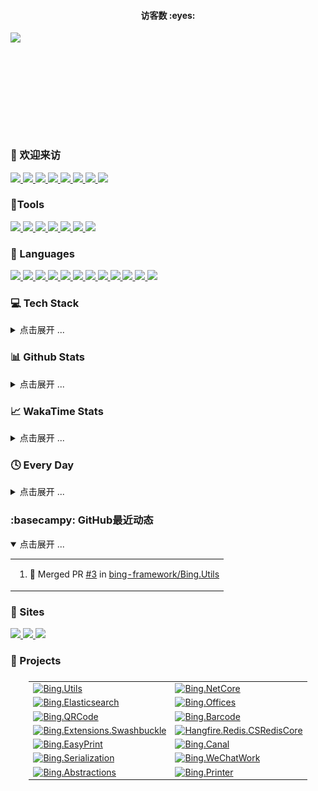<!-- 访客计数器 -->
<div>
  <h4 align="center">访客数 :eyes:</h4>
  <p align="center"><img src="https://count.getloli.com/get/@:jianxuanbing?theme=rule34" style="display: block; margin-left: auto; margin-right: auto; height: 160px" /></p>
</div>

### 🤗 欢迎来访

<div>
  <!-- 统计访问者数量 -->
  <a href="https://komarev.com/ghpvc/?username=jianxuanbing">
    <img src="https://komarev.com/ghpvc/?username=jianxuanbing" />
  </a>
  <a href="https://visitor-badge.laobi.icu/badge?page_id=jianxuanbing.jianxuanbing">
    <img src="https://visitor-badge.laobi.icu/badge?page_id=jianxuanbing.jianxuanbing" />
  </a>
  <!-- Email -->
  <a href="mailto:jianxuanhuo1@126.com">
    <img src="https://img.shields.io/badge/-jianxuanhuo1@126.com-c14438?style=flat&logo=Gmail&logoColor=white&link=mailto:jianxuanhuo1@126.com">
  </a>
  <!-- Stars -->
  <a href="https://img.shields.io/github/stars/jianxuanbing?color=fefb7b&logo=Undertale">
    <img src="https://img.shields.io/github/stars/jianxuanbing?color=fefb7b&logo=Undertale">
  </a>
  <a href="https://github.com/bing-framework/Bing.NetCore">
    <img src="https://img.shields.io/github/stars/bing-framework/Bing.NetCore?color=fefb7b">
  </a>
  <a href="https://github.com/jianxuanbing?tab=followers">
    <img src="https://img.shields.io/github/followers/jianxuanbing?color=27da6b&logo=Handshake">
  </a>
  <a href="https://www.jcebing.com">
    <img src="https://img.shields.io/badge/%E5%8D%9A%E5%AE%A2-%E7%8E%84%E5%86%B0%E5%B0%8F%E7%AA%9D-d7b1bf?logo=Blogger">
  </a>
  <a href="https://github.com/jianxuanbing/awesome-stars-jianxuanbing#readme">
    <img src="https://img.shields.io/badge/Awesome-MyStarList-c780fa?logo=Awesome-Lists">
  </a>
  <!-- <a href="">
    <img src="">
  </a> -->
</div>

### 🔨Tools

<div>
  <a href="https://www.jetbrains.com/zh-cn/idea/">
    <img src="https://img.shields.io/badge/IDEA-Java-fd6430?style=flat-square&logo=IntelliJ%20IDEA&labelColor=ffffff&logoColor=000000">
  </a>
  <a href="https://www.jetbrains.com/zh-cn/webstorm/">
    <img src="https://img.shields.io/badge/WebStorm-前端-07c3f2?style=flat-square&logo=WebStorm&labelColor=ffffff&logoColor=000000">
  </a>
  <a href="https://www.jetbrains.com/zh-cn/pyCharm/">
    <img src="https://img.shields.io/badge/PyCharm-Python-21d789?style=flat-square&logo=PyCharm&labelColor=ffffff&logoColor=000000">
  </a>
  <a href="https://code.visualstudio.com/">
    <img src="https://img.shields.io/badge/VsCode-编辑器-007ACC?style=flat-square&logo=Visual%20Studio%20Code&labelColor=ffffff&logoColor=007ACC">
  </a>
  <a href="https://www.google.com/chrome/">
    <img src="https://img.shields.io/badge/Chrome-谷歌-4285F4?style=flat-square&logo=Google%20Chrome&labelColor=ffffff&logoColor=4285F4">
  </a>
  <a href="https://www.microsoft.com/zh-cn/edge?form=MA13FJ">
    <img src="https://img.shields.io/badge/Edge-微软-0078D7?style=flat-square&logo=Microsoft%20Edge&labelColor=ffffff&logoColor=0078D7">
  </a>
  <a href="https://www.adobe.com/cn/products/photoshop.html">
    <img src="https://img.shields.io/badge/Photoshop-PS-31A8FF?style=flat-square&logo=Adobe%20Photoshop&labelColor=ffffff&logoColor=31A8FF">
  </a>
</div>

### 🧰 Languages

<div>
  <a href="">
    <img src="https://img.shields.io/badge/-CSharp-512bd4?style=flat-square&logo=csharp&logoColor=white">
  </a>
  <a href="">
    <img src="https://img.shields.io/badge/NET-6-512BD4?logo=dotnet&logoColor=white">
  </a>
  <a href="https://html.spec.whatwg.org/">
    <img src="https://img.shields.io/badge/-HTML5-E34F26?style=flat-square&logo=html5&logoColor=white">
  </a>
  <a href="https://www.w3.org/Style/CSS/">
    <img src="https://img.shields.io/badge/-CSS3-1572B6?style=flat-square&logo=css3&logoColor=white">
  </a>
  <a href="https://www.ecma-international.org/">
    <img src="https://img.shields.io/badge/-JavaScript-f7e018?style=flat-square&logo=javascript&logoColor=white">
  </a>
  <a href="https://git-scm.com/">
    <img src="https://img.shields.io/badge/-Git-f05032?style=flat-square&logo=git&logoColor=white">
  </a>
  <a href="https://www.php.net/">
    <img src="https://img.shields.io/badge/-PHP-777bb4?style=flat-square&logo=php&logoColor=ffffff">
  </a>
  <a href="https://www.mysql.com/">
    <img src="https://img.shields.io/badge/-MySQL-4479a1?style=flat-square&logo=mysql&logoColor=white">
  </a>
  <a href="https://www.oracle.com/cn/">
    <img src="https://img.shields.io/badge/Java-8-e0161a?logo=Java&logoColor=e0161a">
  </a>
  <a href="https://go.dev/">
    <img src="https://img.shields.io/badge/GO-1.14-00acd7?logo=Go&logoColor=00acd7">
  </a>
  <a href="https://www.python.org/">
    <img src="https://img.shields.io/badge/Python-3.11-326c9c?logo=Python&logoColor=326c9c">
  </a>
  <a href="https://www.docker.com/">
    <img src="https://img.shields.io/badge/-Docker-2496ED?style=flat-square&logo=docker&logoColor=ffffff">
  </a>
</div>

### 💻 Tech Stack
<details>
<summary>点击展开 ...</summary>

<div>
</div>

</details>

### 📊 Github Stats
<details>
<summary>点击展开 ...</summary>

<div align="center">
  <a href="https://github.com/jianxuanbing">
    <img height="165" src="https://github-readme-stats-git-masterorgs-github-readme-stats-team.vercel.app/api?username=jianxuanbing&include_orgs=true&hide_title=false&hide_border=true&show_icons=true&include_all_commits=true&line_height=20&bg_color=0,EC6C6C,FFD479,FFFC79,73FA79&theme=graywhite&locale=cn" />
  </a>
  <a href="https://github.com/jianxuanbing">
    <img height="165" src="https://github-readme-stats.vercel.app/api/top-langs/?username=jianxuanbing&hide_title=false&hide=c&hide_border=true&layout=compact&bg_color=0,73FA79,73FDFF,D783FF&theme=graywhite&locale=cn" />
  </a>

  <!-- <a href="https://github.com/jianxuanbing">
    <img height="165" src="https://github-readme-stats.vercel.app/api?username=jianxuanbing&include_orgs=true&hide_title=false&hide_border=true&show_icons=true&include_all_commits=true&line_height=21&bg_color=0,EC6C6C,FFD479,FFFC79,73FA79&theme=graywhite&locale=cn" />
  </a>
  <a href="https://github.com/jianxuanbing">
    <img height="165" src="https://github-readme-stats.vercel.app/api/top-langs/?username=jianxuanbing&hide_title=false&hide_border=true&layout=compact&bg_color=0,73FA79,73FDFF,D783FF&theme=graywhite&locale=cn" />
  </a> -->

  
</div>

<div align="center">
  <a href="https://github.com/jianxuanbing">
    <img src="https://github-profile-trophy.vercel.app/?username=jianxuanbing&margin-w=5&rank=SSS,SS,S,AAA,AA,A,B,C" />
  </a>
</div>

<div align="center">

  <!-- 贪吃蛇 -->
  ![snake](https://raw.githubusercontent.com/jianxuanbing/jianxuanbing/output/github-contribution-grid-snake.svg#gh-dark-mode-only)
  <!-- ![TOG](https://cdn.jsdelivr.net/gh/jianxuanbing/jianxuanbing@output/github-contribution-grid-snake.svg) -->

  <!-- 打字机 -->
  <a href="https://jcebing.com/">
	  <img src="https://readme-typing-svg.demolab.com?font=Hack+Code&pause=100&width=450&lines=console.log(%22Hello%2C%20World%22);别看啦!啥都没有！&center=true&size=22" alt="Typing SVG" />
  </a>

  [![github-active](./profile-3d-contrib/profile-night-rainbow.svg)](https://raw.githubusercontent.com/jianxuanbing/jianxuanbing/main/profile-3d-contrib/profile-night-rainbow.svg)
</div>


</details>

### 📈 WakaTime Stats

<details>
<summary>点击展开 ...</summary>

<img src="https://github-readme-stats.vercel.app/api/wakatime?username=@jianxuanbing&theme=light" alt="Wakaime Stats">

<!-- 最近30天每天写代码的时间分布 -->
<img src="https://wakatime.com/share/@jianxuanbing/6af3abc5-627e-4bf9-b354-31cfa823de7c.svg" alt="Wakaime Coding Activity">

<!-- 最近30天写代码的语言分布 -->
<img src="https://wakatime.com/share/@jianxuanbing/2e21e52e-2bda-427c-b1b1-23c90ac9d7c9.svg" alt="Wakaime Languages(Bar)">

</details>

### 🕓 Every Day

<details>
<summary>点击展开 ...</summary>

```text
摸鱼   🕓 168h0m ██████████████████████████ 100.0%
干活   🕓 0h0m   ░░░░░░░░░░░░░░░░░░░░░░░░░░ 0.00%
```

<!--START_SECTION:waka-->
**我是夜猫子 🦉** 

```text
🌞 早晨                     541 commits         ████░░░░░░░░░░░░░░░░░░░░░   14.43 % 
🌆 白天                     1318 commits        █████████░░░░░░░░░░░░░░░░   35.15 % 
🌃 傍晚                     965 commits         ██████░░░░░░░░░░░░░░░░░░░   25.73 % 
🌙 晚上                     926 commits         ██████░░░░░░░░░░░░░░░░░░░   24.69 % 
```
📅 **我最有效率是在 星期二** 

```text
星期一                      578 commits         ████░░░░░░░░░░░░░░░░░░░░░   15.41 % 
星期二                      719 commits         █████░░░░░░░░░░░░░░░░░░░░   19.17 % 
星期三                      686 commits         █████░░░░░░░░░░░░░░░░░░░░   18.29 % 
星期四                      571 commits         ████░░░░░░░░░░░░░░░░░░░░░   15.23 % 
星期五                      640 commits         ████░░░░░░░░░░░░░░░░░░░░░   17.07 % 
星期六                      266 commits         ██░░░░░░░░░░░░░░░░░░░░░░░   07.09 % 
星期日                      290 commits         ██░░░░░░░░░░░░░░░░░░░░░░░   07.73 % 
```


📊 **本周消耗时间** 

```text
💬 编程语言: 
Other                    20 hrs              ██████████████████░░░░░░░   70.51 % 
C#                       2 hrs 26 mins       ██░░░░░░░░░░░░░░░░░░░░░░░   08.63 % 
TypeScript               1 hr 41 mins        █░░░░░░░░░░░░░░░░░░░░░░░░   05.99 % 
SQL                      1 hr 18 mins        █░░░░░░░░░░░░░░░░░░░░░░░░   04.64 % 
YAML                     50 mins             █░░░░░░░░░░░░░░░░░░░░░░░░   02.98 % 

🔥 编辑器: 
Chrome                   23 hrs 7 mins       ████████████████████░░░░░   81.51 % 
Visual Studio            2 hrs 26 mins       ██░░░░░░░░░░░░░░░░░░░░░░░   08.59 % 
VS Code                  1 hr 36 mins        █░░░░░░░░░░░░░░░░░░░░░░░░   05.66 % 
DataGrip                 1 hr 12 mins        █░░░░░░░░░░░░░░░░░░░░░░░░   04.24 % 
```


<!--END_SECTION:waka-->

</details>

### :basecampy: GitHub最近动态

<details open>
<summary>点击展开 ...</summary>

<table align="center">
<tr>
<td valign="top">

<!--START_SECTION:activity-->
1. 🎉 Merged PR [#3](https://github.com/bing-framework/Bing.Utils/pull/3) in [bing-framework/Bing.Utils](https://github.com/bing-framework/Bing.Utils)
<!--END_SECTION:activity-->

</td>
</tr>
</table>
</details>

### 📑 Sites

<div>
  <a href="https://www.bilibili.com/">
    <img src="https://img.shields.io/badge/Bilibili-哔哩哔哩-00A1D6?style=for-the-badge&logo=Bilibili&labelColor=ffffff">
  </a>
  <a href="https://github.com/">
    <img src="https://img.shields.io/badge/GitHub-gayhub-181717?style=for-the-badge&logo=GitHub&logoColor=181717&labelColor=ffffff">
  </a>
  <a href="https://www.zhihu.com/">
    <img src="https://img.shields.io/badge/知乎-懂的都懂-0084FF?style=for-the-badge&logo=ZhiHu&logoColor=0084FF&labelColor=ffffff">
  </a>
</div>

### 📁 Projects

<div>
  <table frame="void" style="display:flex;justify-content:center;" border="0">
    <tr>
      <td>
        <a href="https://github.com/bing-framework/Bing.Utils">
          <img src="https://github-readme-stats.vercel.app/api/pin/?username=bing-framework&repo=Bing.Utils" alt="Bing.Utils">
        </a>
      </td>
      <td>
        <a href="https://github.com/bing-framework/Bing.NetCore">
          <img src="https://github-readme-stats.vercel.app/api/pin/?username=bing-framework&repo=Bing.NetCore" alt="Bing.NetCore">
        </a>
      </td>
    </tr>
    <tr>
      <td>
        <a href="https://github.com/bing-framework/Bing.Elasticsearch">
          <img src="https://github-readme-stats.vercel.app/api/pin/?username=bing-framework&repo=Bing.Elasticsearch" alt="Bing.Elasticsearch">
        </a>
      </td>
      <td>
        <a href="https://github.com/bing-framework/Bing.Offices">
          <img src="https://github-readme-stats.vercel.app/api/pin/?username=bing-framework&repo=Bing.Offices" alt="Bing.Offices">
        </a>
      </td>
    </tr>
    <tr>
      <td>
        <a href="https://github.com/bing-framework/Bing.QRCode">
          <img src="https://github-readme-stats.vercel.app/api/pin/?username=bing-framework&repo=Bing.QRCode" alt="Bing.QRCode">
        </a>
      </td>
      <td>
        <a href="https://github.com/bing-framework/Bing.Barcode">
          <img src="https://github-readme-stats.vercel.app/api/pin/?username=bing-framework&repo=Bing.Barcode" alt="Bing.Barcode">
        </a>
      </td>
    </tr>
    <tr>
      <td>
        <a href="https://github.com/bing-framework/Bing.Extensions.Swashbuckle">
          <img src="https://github-readme-stats.vercel.app/api/pin/?username=bing-framework&repo=Bing.Extensions.Swashbuckle" alt="Bing.Extensions.Swashbuckle">
        </a>
      </td>
      <td>
        <a href="https://github.com/jianxuanbing/Hangfire.Redis.CSRedisCore">
          <img src="https://github-readme-stats.vercel.app/api/pin/?username=jianxuanbing&repo=Hangfire.Redis.CSRedisCore" alt="Hangfire.Redis.CSRedisCore">
        </a>
      </td>
    </tr>
    <tr>
      <td>
        <a href="https://github.com/bing-framework/Bing.EasyPrint">
          <img src="https://github-readme-stats.vercel.app/api/pin/?username=bing-framework&repo=Bing.EasyPrint" alt="Bing.EasyPrint">
        </a>
      </td>
      <td>
        <a href="https://github.com/bing-framework/Bing.Canal">
          <img src="https://github-readme-stats.vercel.app/api/pin/?username=bing-framework&repo=Bing.Canal" alt="Bing.Canal">
        </a>
      </td>
    </tr>
    <tr>
      <td>
        <a href="https://github.com/bing-framework/Bing.Serialization">
          <img src="https://github-readme-stats.vercel.app/api/pin/?username=bing-framework&repo=Bing.Serialization" alt="Bing.Serialization">
        </a>
      </td>
      <td>
        <a href="https://github.com/bing-framework/Bing.WeChatWork">
          <img src="https://github-readme-stats.vercel.app/api/pin/?username=bing-framework&repo=Bing.WeChatWork" alt="Bing.WeChatWork">
        </a>
      </td>
    </tr>
    <tr>
      <td>
        <a href="https://github.com/bing-framework/Bing.Abstractions">
          <img src="https://github-readme-stats.vercel.app/api/pin/?username=bing-framework&repo=Bing.Abstractions" alt="Bing.Abstractions">
        </a>
      </td>
      <td>
        <a href="https://github.com/bing-framework/Bing.Printer">
          <img src="https://github-readme-stats.vercel.app/api/pin/?username=bing-framework&repo=Bing.Printer" alt="Bing.Printer">
        </a>
      </td>
    </tr>
  </table>
</div>